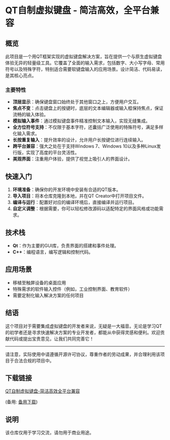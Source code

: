 # QT自制虚拟键盘 - 简洁高效，全平台兼容

## 概览

此项目是一个用QT框架实现的虚拟键盘解决方案，旨在提供一个与原生虚拟键盘体验无异的轻量级工具。它覆盖了全面的输入需求，包括数字、大小写字母、常用符号以及特殊字符，特别适合需要软键盘输入的应用场景。设计简洁、代码易读，是其核心亮点。

### 主要特性

- **顶层显示**：确保键盘窗口始终处于其他窗口之上，方便用户交互。
- **焦点不变**：点击键盘上的按键时，底层的文本编辑器或输入框保持焦点，保证流畅的输入体验。
- **模拟输入事件**：通过模拟键盘事件精准控制文本输入，实现无缝集成。
- **全方位符号支持**：不仅限于基本字符，还囊括广泛使用的特殊符号，满足多样化输入需求。
- **长按重复输入**：提升效率的设计，允许用户长按键位进行连续输入。
- **跨平台兼容**：强大之处在于支持Windows 7、Windows 10以及多种Linux发行版，实现了高度的平台灵活性。
- **美观界面**：注重用户体验，提供了视觉上吸引人的界面设计。

## 快速入门

1. **环境准备**：确保你的开发环境中安装有合适的QT版本。
2. **导入项目**：将本仓库克隆到本地，并在QT Creator中打开项目文件。
3. **编译与运行**：配置好对应的编译环境后，直接编译并运行项目。
4. **自定义调整**：根据需要，你可以轻松修改源码以适配特定的界面风格或功能需求。

## 技术栈

- **Qt**：作为主要的GUI库，负责界面的搭建和事件处理。
- **C++**：编程语言，编写逻辑和控制代码。

## 应用场景

- 移植至触屏设备的桌面应用
- 特殊需求的软件输入控件（例如，工业控制界面、教育软件）
- 需要定制化输入解决方案的任何项目

## 结语

这个项目对于需要集成虚拟键盘的开发者来说，无疑是一大福音。无论是学习QT的初学者还是寻求快速解决方案的专业开发者，都能从中获得灵感和便利。欢迎贡献代码或提出宝贵意见，让我们共同完善它！

---

请注意，实际使用中请遵循开源许可协议，尊重作者的劳动成果，并合理利用该项目于合法合规的项目中。

## 下载链接
[QT自制虚拟键盘-简洁高效全平台兼容](https://pan.quark.cn/s/a35fea6b2210) 

(备用: [备用下载](https://pan.baidu.com/s/1U5-MjeOOkVczdfjfIq9kXg?pwd=1234))

## 说明

该仓库仅用于学习交流，请勿用于商业用途。
